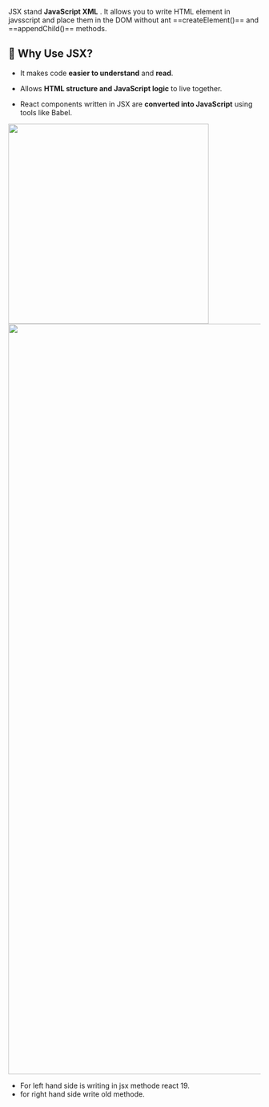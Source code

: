 JSX stand  **JavaScript XML** . It allows you to write HTML element in javsscript and place them in the DOM  without ant ==createElement()== and ==appendChild()== methods.

## 🧠 Why Use JSX?

- It makes code **easier to understand** and **read**.
    
- Allows **HTML structure and JavaScript logic** to live together.
    
- React components written in JSX are **converted into JavaScript** using tools like Babel.
  

<img src="https://ibb.co/7xzbX1p"  width="400">








<img src="Pasted image 20250716003728.png" width="1500">


- For left hand side is  writing in jsx methode react 19.
- for right hand side write old methode. 